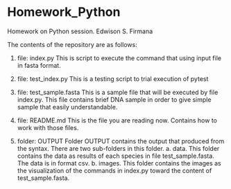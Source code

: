 # Homework_Python
Homework on Python session.
Edwison S. Firmana

The contents of the repository are as follows:
1. file: index.py
   This is script to execute the command that using input file in fasta format.

2. file: test_index.py
   This is a testing script to trial execution of pytest

3. file: test_sample.fasta
   This is a sample file that will be executed by file index.py.
   This file contains brief DNA sample in order to give simple sample that easily understandable.

4. file: README.md
   This is the file you are reading now. Contains how to work with those files.

5. folder: OUTPUT
   Folder OUTPUT contains the output that produced from the syntax.
   There are two sub-folders in this folder.
   a. data. This folder contains the data as results of each species in file test_sample.fasta. The data is in format csv.
   b. images. This folder contains the images as the visualization of the commands in index.py toward the content of test_sample.fasta.
